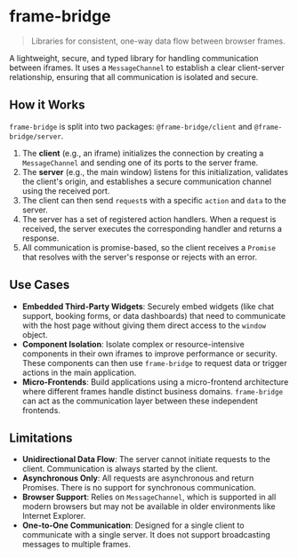 # frame-bridge

> Libraries for consistent, one-way data flow between browser frames.

A lightweight, secure, and typed library for handling communication between iframes. It uses a `MessageChannel` to establish a clear client-server relationship, ensuring that all communication is isolated and secure.

## How it Works

`frame-bridge` is split into two packages: `@frame-bridge/client` and `@frame-bridge/server`.

1. The **client** (e.g., an iframe) initializes the connection by creating a `MessageChannel` and sending one of its ports to the server frame.
2. The **server** (e.g., the main window) listens for this initialization, validates the client's origin, and establishes a secure communication channel using the received port.
3. The client can then send `request`s with a specific `action` and `data` to the server.
4. The server has a set of registered action handlers. When a request is received, the server executes the corresponding handler and returns a response.
5. All communication is promise-based, so the client receives a `Promise` that resolves with the server's response or rejects with an error.

## Use Cases

- **Embedded Third-Party Widgets**: Securely embed widgets (like chat support, booking forms, or data dashboards) that need to communicate with the host page without giving them direct access to the `window` object.
- **Component Isolation**: Isolate complex or resource-intensive components in their own iframes to improve performance or security. These components can then use `frame-bridge` to request data or trigger actions in the main application.
- **Micro-Frontends**: Build applications using a micro-frontend architecture where different frames handle distinct business domains. `frame-bridge` can act as the communication layer between these independent frontends.

## Limitations

- **Unidirectional Data Flow**: The server cannot initiate requests to the client. Communication is always started by the client.
- **Asynchronous Only**: All requests are asynchronous and return Promises. There is no support for synchronous communication.
- **Browser Support**: Relies on `MessageChannel`, which is supported in all modern browsers but may not be available in older environments like Internet Explorer.
- **One-to-One Communication**: Designed for a single client to communicate with a single server. It does not support broadcasting messages to multiple frames.
